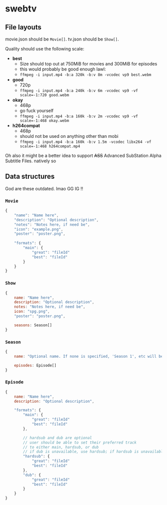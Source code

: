 # swebtv

## File layouts

movie.json should be `Movie[]`.
tv.json should be `Show[]`.

Quality should use the following scale:

- **best**
    - Size should top out at 750MiB for movies and 300MiB for episodes
    - this would probably be good enough lawl:
    - `ffmpeg -i input.mp4 -b:a 320k -b:v 8m -vcodec vp9 best.webm`
- **good**
    - 720p
    - `ffmpeg -i input.mp4 -b:a 240k -b:v 6m -vcodec vp9 -vf scale=-1:720 good.webm`
- **okay**
    - 468p
    - go fuck yourself
    - `ffmpeg -i input.mp4 -b:a 160k -b:v 2m -vcodec vp9 -vf scale=-1:468 okay.webm`
- **h264compat**
    - 468p
    - should not be used on anything other than mobi
    - `ffmpeg -i input.mp4 -b:a 160k -b:v 1.5m -vcodec libx264 -vf scale=-1:468 h264compat.mp4`

Oh also it might be a better idea to support ~~ASS~~ Advanced SubStation Alpha Subtitle Files. natively so

## Data structures

God are these outdated. lmao GG IG !!

### `Movie`

```js
{
    "name": "Name here",
    "description": "Optional description",
    "notes": "Notes here, if need be",
    "icon": "example.png",
    "poster": "poster.png",
    
    "formats": {
        "main": {
            "great": "fileId"
            "best": "fileId"
        }
    }
}
```

### `Show`

```js
{
    name: "Name here",
    description: "Optional description",
    notes: "Notes here, if need be",
    icon: "spg.png",
    "poster": "poster.png",

    seasons: Season[]
}
```

### `Season`

```js
{
    name: "Optional name. If none is specified, 'Season 1', etc will be used in place.",

    episodes: Episode[]
}
```

### `Episode`

```js
{
    name: "Name here",
    description: "Optional description",

    "formats": {
        "main": {
            "great": "fileId"
            "best": "fileId"
        },

        // hardsub and dub are optional
        // user should be able to set their preferred track
        // to either main, hardsub, or dub
        // if dub is unavailable, use hardsub; if hardsub is unavailable, use main
        "hardsub": {
            "great": "fileId"
            "best": "fileId"
        },
        "dub": {
            "great": "fileId"
            "best": "fileId"
        }
    }
}
```